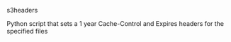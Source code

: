 s3headers

Python script that sets a 1 year Cache-Control and Expires headers for the specified files

